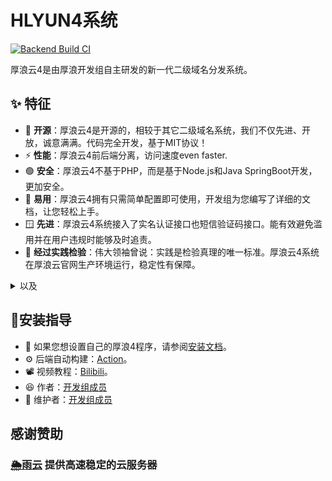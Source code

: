 # HLYUN4系统
[![Backend Build CI](https://github.com/houlangs/Newlangs4/actions/workflows/maven-publish.yml/badge.svg?branch=main)](https://github.com/houlangs/Newlangs4/actions/workflows/maven-publish.yml)

厚浪云4是由厚浪开发组自主研发的新一代二级域名分发系统。

## ✨ 特征
- 🥳 **开源**：厚浪云4是开源的，相较于其它二级域名系统，我们不仅先进、开放，诚意满满。代码完全开发，基于MIT协议！
- ⚡ **性能**：厚浪云4前后端分离，访问速度even faster.
- 🟢 **安全**：厚浪云4不基于PHP，而是基于Node.js和Java SpringBoot开发，更加安全。
- 🧩 **易用**：厚浪云4拥有只需简单配置即可使用，开发组为您编写了详细的文档，让您轻松上手。
- 🪟 **先进**：厚浪云4系统接入了实名认证接口也短信验证码接口。能有效避免滥用并在用户违规时能够及时追责。
- 🔧 **经过实践检验**：伟大领袖曾说：实践是检验真理的唯一标准。厚浪云4系统在厚浪云官网生产环境运行，稳定性有保障。

<details><summary>以及</summary>



- 🟥 **立场正确性**：厚浪开发组全体成员坚定不移坚持党的领导，永远听党话、跟党走。将个人利益让位于国家利益，将青春年华奉献于社会主义建设。我们坚决维护党对一切事业的绝对领导！


</details>


## 🔧安装指导
- 💾 如果您想设置自己的厚浪4程序，请参阅[安装文档](https://hlyun.org/article/houlangs/hl4-install)。
- ⚙️ 后端自动构建：[Action](https://github.com/houlangs/Newlangs4/actions/workflows/maven-publish.yml)。
- 📽️ 视频教程：[Bilibili](https://www.bilibili.com/video/BV15e41197WL/)。
- 😆 作者：[开发组成员](https://github.com/iguaning?tab=repositories)
- 🥳 维护者：[开发组成员](https://github.com/iguaning?tab=repositories)

## 感谢赞助
### [🌦️雨云](https://www.rainyun.ink) 提供高速稳定的云服务器
